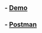 ## - [Demo](https://www.loom.com/share/31f6b00348364584b49b2a823cd3c0a9?sid=22f3572c-d628-4a87-8419-54b6a02df09d)

## - [Postman](https://documenter.getpostman.com/view/29074692/2s9Yyqk3Bm)
